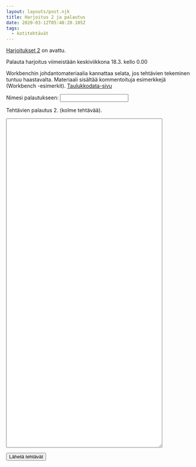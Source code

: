 ```yaml
---
layout: layouts/post.njk
title: Harjoitus 2 ja palautus
date: 2020-03-12T05:48:20.105Z
tags:
  - kotitehtävät
---
```



[Harjoitukset 2](https://people.uta.fi/~op98563/blog/post-8/Table%201%20Exercises.html) on avattu.

Palauta harjoitus viimeistään keskiviikkona 18.3. kello 0.00

Workbenchin johdantomateriaalia kannattaa selata, jos tehtävien tekeminen tuntuu haastavalta. Materiaali sisältää kommentoituja esimerkkejä (Workbench -esimerkit). [Taulukkodata-sivu](https://people.uta.fi/~op98563/blog-8/taulukkodata.html)

<form method="POST" data-netlify="true">
				<p>
					<label for="username">Nimesi palautukseen: </label>
					<input type="text" name="username" id="username">
				</p>

<p>

<label for="teksti">Tehtävien palautus 2. (kolme tehtävää).</label> 

<textarea name="palautuskentta" rows="59" cols="50"> </textarea>

<button type="submit">Lähetä tehtävät</button>

</form>